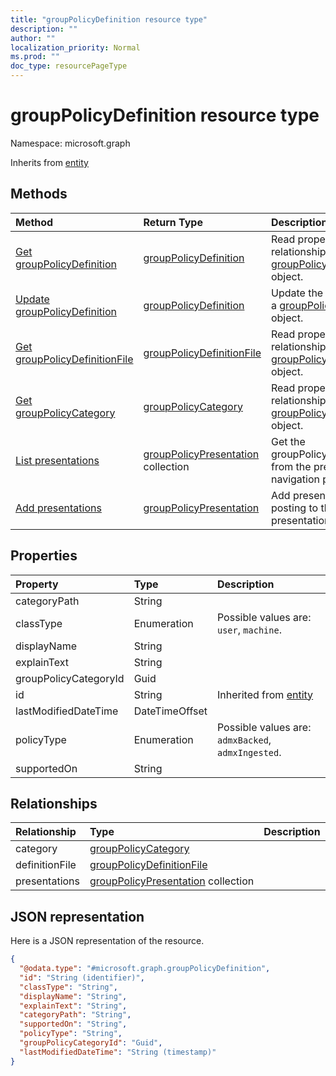 ```yaml
---
title: "groupPolicyDefinition resource type"
description: ""
author: ""
localization_priority: Normal
ms.prod: ""
doc_type: resourcePageType
---
```


# groupPolicyDefinition resource type


Namespace: microsoft.graph




Inherits from [entity](../resources/entity.md)

## Methods
|Method|Return Type|Description|
|:---|:---|:---|
|[Get groupPolicyDefinition](../api/grouppolicydefinition-get.md)|[groupPolicyDefinition](../resources/grouppolicydefinition.md)|Read properties and relationships of the [groupPolicyDefinition](../resources/grouppolicydefinition.md) object.|
|[Update groupPolicyDefinition](../api/grouppolicydefinition-update.md)|[groupPolicyDefinition](../resources/grouppolicydefinition.md)|Update the properties of a [groupPolicyDefinition](../resources/grouppolicydefinition.md) object.|
|[Get groupPolicyDefinitionFile](../api/grouppolicydefinitionfile-get.md)|[groupPolicyDefinitionFile](../resources/grouppolicydefinitionfile.md)|Read properties and relationships of the [groupPolicyDefinitionFile](../resources/grouppolicydefinitionfile.md) object.|
|[Get groupPolicyCategory](../api/grouppolicycategory-get.md)|[groupPolicyCategory](../resources/grouppolicycategory.md)|Read properties and relationships of the [groupPolicyCategory](../resources/grouppolicycategory.md) object.|
|[List presentations](../api/grouppolicydefinition-list-presentations.md)|[groupPolicyPresentation](../resources/grouppolicypresentation.md) collection|Get the groupPolicyPresentations from the presentations navigation property.|
|[Add presentations](../api/grouppolicydefinition-post-presentations.md)|[groupPolicyPresentation](../resources/grouppolicypresentation.md)|Add presentations by posting to the presentations collection.|

## Properties
|Property|Type|Description|
|:---|:---|:---|
|categoryPath|String||
|classType|Enumeration| Possible values are: `user`, `machine`.|
|displayName|String||
|explainText|String||
|groupPolicyCategoryId|Guid||
|id|String| Inherited from [entity](../resources/entity.md)|
|lastModifiedDateTime|DateTimeOffset||
|policyType|Enumeration| Possible values are: `admxBacked`, `admxIngested`.|
|supportedOn|String||

## Relationships
|Relationship|Type|Description|
|:---|:---|:---|
|category|[groupPolicyCategory](../resources/grouppolicycategory.md)||
|definitionFile|[groupPolicyDefinitionFile](../resources/grouppolicydefinitionfile.md)||
|presentations|[groupPolicyPresentation](../resources/grouppolicypresentation.md) collection||

## JSON representation
Here is a JSON representation of the resource.
<!-- {
  "blockType": "resource",
  "keyProperty": "id",
  "@odata.type": "microsoft.graph.groupPolicyDefinition",
  "baseType": "microsoft.graph.entity",
  "openType": false
}
-->
``` json
{
  "@odata.type": "#microsoft.graph.groupPolicyDefinition",
  "id": "String (identifier)",
  "classType": "String",
  "displayName": "String",
  "explainText": "String",
  "categoryPath": "String",
  "supportedOn": "String",
  "policyType": "String",
  "groupPolicyCategoryId": "Guid",
  "lastModifiedDateTime": "String (timestamp)"
}
```

